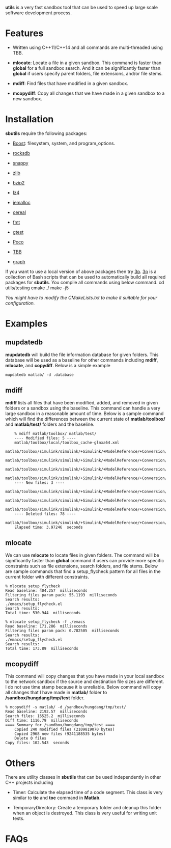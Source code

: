 **utils** is a very fast sandbox tool that can be used to speed up large scale software development process.

# Features #

* Written using C++11/C++14 and all commands are multi-threaded using TBB.

* **mlocate**: Locate a file in a given sandbox. This command is faster than **global** for a full sandbox search. And it can be significantly faster than **global** if users specify parent folders, file extensions, and/or file stems.

* **mdiff**: Find files that have modified in a given sandbox.

* **mcopydiff**: Copy all changes that we have made in a given sandbox to a new sandbox.

# Installation #

**sbutils** require the following packages:

* [Boost](http://www.boost.org/): filesystem, system, and program_options.

* [rocksdb](http://rocksdb.org/)

* [snappy](http://google.github.io/snappy/)

* [zlib](http://zlib.net/)

* [bzip2](http://www.bzip.org/)

* [lz4](https://github.com/Cyan4973/lz4)

* [jemalloc](https://github.com/jemalloc)

* [cereal](http://uscilab.github.io/cereal/)

* [fmt](https://github.com/fmtlib/fmt.git)

* [gtest](https://github.com/google/googletest)

* [Poco](http://pocoproject.org/)

* [TBB](https://www.threadingbuildingblocks.org/)

* [graph](https://github.com/hungptit/graph.git)

If you want to use a local version of above packages then try [3p](https://github.com/hungptit/3p). [3p](https://github.com/hungptit/3p) is a collection of Bash scripts that can be used to automatically build all required packages for **sbutils**. You compile all commands using below command. 
        cd utils/testing
        cmake ./
        make -j5

*You might have to modify the CMakeLists.txt to make it suitable for your configuration.*

# Examples #

## mupdatedb ##

**mupdatedb** will build the file information database for given folders. This database will be used as a baseline for other commands including **mdiff**, **mlocate**, and **copydiff**. Below is a simple example

    mupdatedb matlab/ -d .database

## mdiff ##

**mdiff** lists all files that have been modified, added, and removed in given folders or a sandbox using the baseline. This command can handle a very large sandbox in a reasonable amount of time. Below is a sample command which will find the differences between the current state of **matlab/toolbox/** and **matlab/test/** folders and the baseline.

        % mdiff matlab/toolbox/ matlab/test/
        ---- Modified files: 5 ----
        matlab/toolbox/local/toolbox_cache-glnxa64.xml
        matlab/toolbox/simulink/simulink/+Simulink/+ModelReference/+Conversion/CopyGraphicalInfo.m
        matlab/toolbox/simulink/simulink/+Simulink/+ModelReference/+Conversion/CheckModelForConversion.m
        matlab/toolbox/simulink/simulink/+Simulink/+ModelReference/+Conversion/ConversionData.m
        matlab/toolbox/simulink/simulink/+Simulink/+ModelReference/+Conversion/SubsystemConversion.m
        ---- New files: 3 ----
        matlab/toolbox/simulink/simulink/+Simulink/+ModelReference/+Conversion/CopyGraphicalInfo.m~
        matlab/toolbox/simulink/simulink/+Simulink/+ModelReference/+Conversion/ConversionData.m~
        matlab/toolbox/simulink/simulink/+Simulink/+ModelReference/+Conversion/CheckModelForConversion.m~
        ---- Deleted files: 78 ----
        matlab/toolbox/simulink/simulink/+Simulink/+ModelReference/+Conversion/SubsystemConversion.m~
        Elapsed time: 3.97246  seconds

## mlocate ##

We can use **mlocate** to locate files in given folders. The command will be significantly faster than **global** command if users can provide more specific constraints such as file extensions, search folders, and file stems. Below are sample commands that find a setup_flycheck pattern for all files in the current folder with different constraints.

    % mlocate setup_flycheck
    Read baseline: 404.257  milliseconds
    Filtering files param pack: 55.1193  milliseconds
    Search results:
    ./emacs/setup_flycheck.el
    Search results:
    Total time: 530.944  milliseconds

    % mlocate setup_flycheck -f ./emacs
    Read baseline: 171.286  milliseconds
    Filtering files param pack: 0.782505  milliseconds
    Search results:
    ./emacs/setup_flycheck.el
    Search results:
    Total time: 173.89  milliseconds

## mcopydiff ##

This command will copy changes that you have made in your local sandbox to the network sandbox if the source and destination file sizes are different. I do not use time stamp because it is unreliable. Below command will copy all changes that I have made in **matlab/** folder to **/sandbox/hungdang/tmp/test** folder.

    % mcopydiff -s matlab/ -d /sandbox/hungdang/tmp/test/
    Read baseline: 2192.57  milliseconds
    Search files: 15525.2  milliseconds
    Diff time: 1116.79  milliseconds
    ==== Summary for /sandbox/hungdang/tmp/test ====
    	Copied 240 modified files (2109819070 bytes)
    	Copied 2968 new files (9241188535 bytes)
    	Delete 0 files
    Copy files: 102.543  seconds

# Others #

There are utility classes in **sbutils** that can be used independently in other C++ projects including

* Timer: Calculate the elapsed time of a code segment. This class is very similar to **tic** and **toc** command in **Matlab**.

* TemporaryDirectory: Create a temporary folder and cleanup this folder when an object is destroyed. This class is very useful for writing unit tests.

# FAQs #
